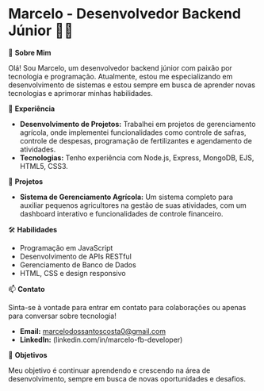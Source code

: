  # Marcelo - Desenvolvedor Backend Júnior 👨‍💻

🌟 **Sobre Mim**

Olá! Sou Marcelo, um desenvolvedor backend júnior com paixão por tecnologia e programação. Atualmente, estou me especializando em desenvolvimento de sistemas e estou sempre em busca de aprender novas tecnologias e aprimorar minhas habilidades.

💼 **Experiência**

- **Desenvolvimento de Projetos:** Trabalhei em projetos de gerenciamento agrícola, onde implementei funcionalidades como controle de safras, controle de despesas, programação de fertilizantes e agendamento de atividades.
- **Tecnologias:** Tenho experiência com Node.js, Express, MongoDB, EJS, HTML5, CSS3.

🚀 **Projetos**

- **Sistema de Gerenciamento Agrícola:** Um sistema completo para auxiliar pequenos agricultores na gestão de suas atividades, com um dashboard interativo e funcionalidades de controle financeiro.

🛠️ **Habilidades**

- Programação em JavaScript
- Desenvolvimento de APIs RESTful
- Gerenciamento de Banco de Dados
- HTML, CSS e design responsivo

📫 **Contato**

Sinta-se à vontade para entrar em contato para colaborações ou apenas para conversar sobre tecnologia!

- **Email:** marcelodossantoscosta0@gmail.com
- **LinkedIn:** (linkedin.com/in/marcelo-fb-developer)

🎯 **Objetivos**

Meu objetivo é continuar aprendendo e crescendo na área de desenvolvimento, sempre em busca de novas oportunidades e desafios.


<!---
Marcelo1327/Marcelo1327 is a ✨ special ✨ repository because its `README.md` (this file) appears on your GitHub profile.
You can click the Preview link to take a look at your changes.
--->
